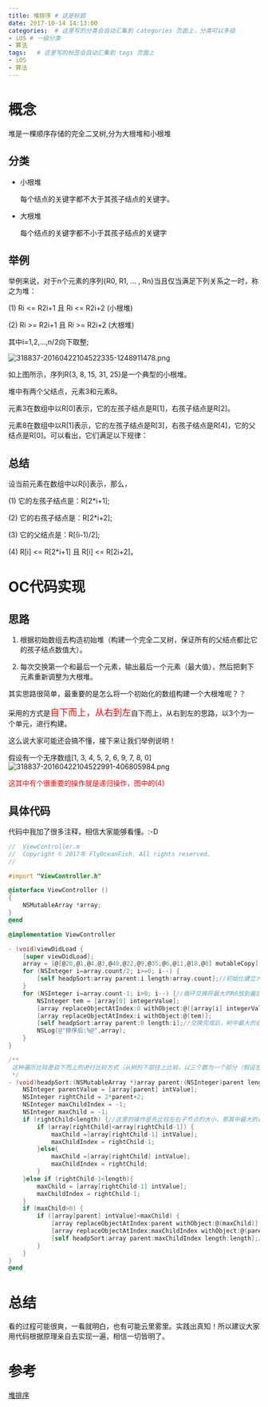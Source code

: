 ```yaml
---
title: 堆排序 # 这是标题
date: 2017-10-14 14:13:00
categories:  # 这里写的分类会自动汇集到 categories 页面上，分类可以多级
- iOS # 一级分类
- 算法
tags:   # 这里写的标签会自动汇集到 tags 页面上
- iOS
- 算法
---
```

# 概念

堆是一棵顺序存储的完全二叉树,分为大根堆和小根堆
## 分类
* 小根堆

  每个结点的关键字都不大于其孩子结点的关键字。

* 大根堆

  每个结点的关键字都不小于其孩子结点的关键字

## 举例

举例来说，对于n个元素的序列{R0, R1, ... , Rn}当且仅当满足下列关系之一时，称之为堆：

(1) Ri <= R2i+1 且 Ri <= R2i+2 (小根堆)

(2) Ri >= R2i+1 且 Ri >= R2i+2 (大根堆)

其中i=1,2,…,n/2向下取整;

![318837-20160422104522335-1248911478.png](http://upload-images.jianshu.io/upload_images/6644906-d30bd835f0518910.png?imageMogr2/auto-orient/strip%7CimageView2/2/w/1240)

如上图所示，序列R{3, 8, 15, 31, 25}是一个典型的小根堆。

堆中有两个父结点，元素3和元素8。

元素3在数组中以R[0]表示，它的左孩子结点是R[1]，右孩子结点是R[2]。

元素8在数组中以R[1]表示，它的左孩子结点是R[3]，右孩子结点是R[4]，它的父结点是R[0]。可以看出，它们满足以下规律：
## 总结
设当前元素在数组中以R[i]表示，那么，

(1) 它的左孩子结点是：R[2*i+1];

(2) 它的右孩子结点是：R[2*i+2];

(3) 它的父结点是：R[(i-1)/2];

(4) R[i] <= R[2*i+1] 且 R[i] <= R[2i+2]。

# OC代码实现
## 思路
1. 根据初始数组去构造初始堆（构建一个完全二叉树，保证所有的父结点都比它的孩子结点数值大）。

2. 每次交换第一个和最后一个元素，输出最后一个元素（最大值），然后把剩下元素重新调整为大根堆。

其实思路很简单，最重要的是怎么将一个初始化的数组构建一个大根堆呢？？

采用的方式是<font color='red' size='4'>自下而上，从右到左</font>自下而上，从右到左的思路，以3个为一个单元，进行构建。

这么说大家可能还会搞不懂，接下来让我们举例说明！

假设有一个无序数组[1, 3, 4, 5, 2, 6, 9, 7, 8, 0]
![318837-20160422104522991-406805984.png](http://upload-images.jianshu.io/upload_images/6644906-d758db5fcfaaf778.png?imageMogr2/auto-orient/strip%7CimageView2/2/w/1240)

<font color='red'>这其中有个很重要的操作就是递归操作，图中的(4)</font>
## 具体代码
代码中我加了很多注释，相信大家能够看懂。:-D
```Objective-c
//  ViewController.m
//  Copyright © 2017年 FlyOceanFish. All rights reserved.
//

#import "ViewController.h"

@interface ViewController ()
{
    NSMutableArray *array;
}
@end

@implementation ViewController

- (void)viewDidLoad {
    [super viewDidLoad];
    array = [@[@20,@1,@4,@3,@40,@22,@9,@35,@6,@11,@18,@0] mutableCopy];
    for (NSInteger i=array.count/2; i>=0; i--) {
        [self headpSort:array parent:i length:array.count];//初始化建立大根堆
    }
    for (NSInteger i=array.count-1; i>0; i--) {//循环交换将最大的R0放到最后边
        NSInteger tem = [array[0] integerValue];
        [array replaceObjectAtIndex:0 withObject:@([array[i] integerValue])];
        [array replaceObjectAtIndex:i withObject:@(tem)];
        [self headpSort:array parent:0 length:i];//交换完成后，树中最大的自然排到了最后边，故只要对剩余的i个数重新调整为大根堆
        NSLog(@"排序后:%@",array);
    }
}

/**
 这种遍历比较是自下而上的进行比较方式（从树的下部往上比较，以三个数为一个部分（假设左右子节点都有））
 */
- (void)headpSort:(NSMutableArray *)array parent:(NSInteger)parent length:(NSInteger)length{
    NSInteger parentValue = [array[parent] intValue];
    NSInteger rightChild = 2*parent+2;
    NSInteger maxChildIndex = -1;
    NSInteger maxChild = -1;
    if (rightChild<length) {//这里的操作是先比较左右子节点的大小，那其中最大的再去跟父节点比较
        if (array[rightChild]<array[rightChild-1]) {
            maxChild =[array[rightChild-1] intValue];
            maxChildIndex = rightChild-1;
        }else{
            maxChild =[array[rightChild] intValue];
            maxChildIndex = rightChild;
        }
    }else if (rightChild-1<length){
        maxChild = [array[rightChild-1] intValue];
        maxChildIndex = rightChild-1;
    }
    if (maxChild>0) {
        if ([array[parent] intValue]<maxChild) {
            [array replaceObjectAtIndex:parent withObject:@(maxChild)];
            [array replaceObjectAtIndex:maxChildIndex withObject:@(parentValue)];
            [self headpSort:array parent:maxChildIndex length:length];//如果子节点是其他子节点的父节点的话，有可能比其子节点小，故需要递归
        }
    }
}
@end

```
# 总结
看的过程可能很爽，一看就明白，也有可能云里雾里。实践出真知！所以建议大家用代码根据原理亲自去实现一遍，相信一切皆明了。
# 参考
[堆排序](http://www.cnblogs.com/jingmoxukong/p/4303826.html)
